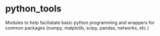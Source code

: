 # python_tools
Modules to help faciliatate basic python programming and wrappers for common packages (numpy, matplotib, scipy, pandas, networkx, etc.)
